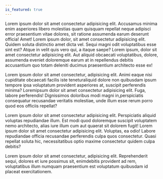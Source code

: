 ```yaml
---
is_featured: true
---
```


Lorem ipsum dolor sit amet consectetur adipisicing elit. Accusamus minima enim asperiores libero molestias quam quisquam repellat neque adipisci error praesentium vitae dolores, sit ratione assumenda earum deserunt officia! Amet! Lorem ipsum dolor, sit amet consectetur adipisicing elit. Quidem soluta distinctio amet dicta vel. Sequi magni odit voluptatibus esse sint est? Atque in velit quis vero qui, a itaque saepe? Lorem ipsum, dolor sit amet consectetur adipisicing elit. Aut aliquid obcaecati voluptatibus, dolore, assumenda eveniet doloremque earum at in repellendus debitis accusantium quo totam deleniti ducimus praesentium architecto esse ex!

Lorem ipsum dolor sit amet consectetur, adipisicing elit. Animi eaque nisi cupiditate obcaecati facilis iste teneturaliquid dolore non quibusdam ipsum tempore ipsa voluptatum provident asperiores at, suscipit perferendis minima? Loremipsum dolor sit amet consectetur adipisicing elit. Fuga, labore perferendis! Dignissimos doloribus modi magni in,perspiciatis consequatur recusandae veritatis molestiae, unde illum esse rerum porro quod eos officiis repellat?

Lorem ipsum dolor sit amet consectetur adipisicing elit. Perspiciatis aliquid voluptas repudiandae illum. Est modi quod doloremque suscipit voluptatem nemo architecto, alias iure illum cum aut quaerat sit dolorem fugit! Lorem ipsum dolor sit amet consectetur adipisicing elit. Voluptas, ea odio! Labore repudiandae officia recusandae perferendis culpa quos consectetur. Quasi repellat soluta hic, necessitatibus optio maxime consectetur quidem culpa debitis?

Lorem ipsum dolor sit amet consectetur, adipisicing elit. Reprehenderit sequi, dolores et iure possimus sit, enimdebitis provident ad rem, voluptatibus illum numquam praesentium est voluptatum quibusdam id placeat exercitationem.